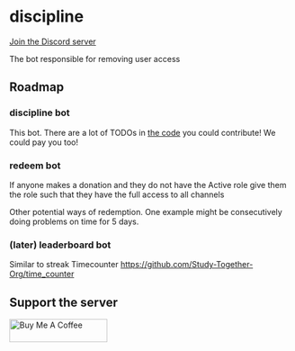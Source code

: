# discipline
[Join the Discord server](https://discord.gg/m5tS4dgg)

The bot responsible for removing user access

## Roadmap
### discipline bot
This bot. There are a lot of TODOs in [the code](discipline_bot.py) you could contribute! We could pay you too!

### redeem bot
If anyone makes a donation and they do not have the Active role
    give them the role such that they have the full access to all channels

Other potential ways of redemption. One example might be consecutively doing problems on time for 5 days.

### (later) leaderboard bot
Similar to streak Timecounter https://github.com/Study-Together-Org/time_counter

## Support the server
<a href="https://www.buymeacoffee.com/Zackhardtoname" target="_blank"><img src="https://cdn.buymeacoffee.com/buttons/default-orange.png" alt="Buy Me A Coffee" height="41" width="174"></a>
